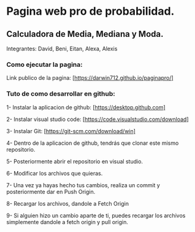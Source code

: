 # Pagina web pro de probabilidad.
## Calculadora de Media, Mediana y Moda.
Integrantes: David, Beni, Eitan, Alexa, Alexis

### Como ejecutar la pagina:
Link publico de la pagina: [https://darwin712.github.io/paginapro/]

### Tuto de como desarrollar en github:
1- Instalar la aplicacion de github: [https://desktop.github.com]

2- Instalar visual studio code: [https://code.visualstudio.com/download]

3- Instalar Git: [https://git-scm.com/download/win]

4- Dentro de la aplicacion de github, tendrás que clonar este mismo repositorio.

5- Posteriormente abrir el repositorio en visual studio.

6- Modificar los archivos que quieras.

7- Una vez ya hayas hecho tus cambios, realiza un commit y posteriormente dar en Push Origin.

8- Recargar los archivos, dandole a Fetch Origin

9- Si alguien hizo un cambio aparte de ti, puedes recargar los archivos simplemente dandole a fetch origin y pull origin.
